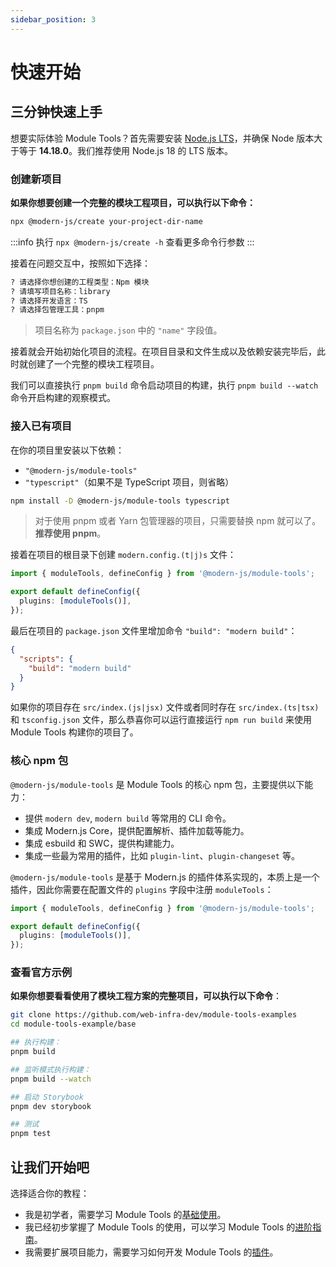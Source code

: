 ```yaml
---
sidebar_position: 3
---
```


# 快速开始

## 三分钟快速上手

想要实际体验 Module Tools？首先需要安装 [Node.js LTS](https://github.com/nodejs/Release)，并确保 Node 版本大于等于 **14.18.0**。我们推荐使用 Node.js 18 的 LTS 版本。

### 创建新项目

**如果你想要创建一个完整的模块工程项目，可以执行以下命令：**

```bash
npx @modern-js/create your-project-dir-name
```

:::info
执行 `npx @modern-js/create -h` 查看更多命令行参数
:::

接着在问题交互中，按照如下选择：

```bash
? 请选择你想创建的工程类型：Npm 模块
? 请填写项目名称：library
? 请选择开发语言：TS
? 请选择包管理工具：pnpm
```

> 项目名称为 `package.json` 中的 `"name"` 字段值。

接着就会开始初始化项目的流程。在项目目录和文件生成以及依赖安装完毕后，此时就创建了一个完整的模块工程项目。

我们可以直接执行 `pnpm build` 命令启动项目的构建，执行 `pnpm build --watch` 命令开启构建的观察模式。

### 接入已有项目

在你的项目里安装以下依赖：

- `"@modern-js/module-tools"`
- `"typescript"`（如果不是 TypeScript 项目，则省略）

```bash
npm install -D @modern-js/module-tools typescript
```

> 对于使用 pnpm 或者 Yarn 包管理器的项目，只需要替换 npm 就可以了。**推荐使用 pnpm**。

接着在项目的根目录下创建 `modern.config.(t|j)s` 文件：

```ts
import { moduleTools, defineConfig } from '@modern-js/module-tools';

export default defineConfig({
  plugins: [moduleTools()],
});
```

最后在项目的 `package.json` 文件里增加命令 `"build": "modern build"`：

```json
{
  "scripts": {
    "build": "modern build"
  }
}
```

如果你的项目存在 `src/index.(js|jsx)` 文件或者同时存在 `src/index.(ts|tsx)` 和 `tsconfig.json` 文件，那么恭喜你可以运行直接运行 `npm run build` 来使用 Module Tools 构建你的项目了。

### 核心 npm 包

`@modern-js/module-tools` 是 Module Tools 的核心 npm 包，主要提供以下能力：

- 提供 `modern dev`, `modern build` 等常用的 CLI 命令。
- 集成 Modern.js Core，提供配置解析、插件加载等能力。
- 集成 esbuild 和 SWC，提供构建能力。
- 集成一些最为常用的插件，比如 `plugin-lint`、`plugin-changeset` 等。

`@modern-js/module-tools` 是基于 Modern.js 的插件体系实现的，本质上是一个插件，因此你需要在配置文件的 `plugins` 字段中注册 `moduleTools`：

```ts title="modern.config.ts"
import { moduleTools, defineConfig } from '@modern-js/module-tools';

export default defineConfig({
  plugins: [moduleTools()],
});
```

### 查看官方示例

**如果你想要看看使用了模块工程方案的完整项目，可以执行以下命令**：

```bash
git clone https://github.com/web-infra-dev/module-tools-examples
cd module-tools-example/base

## 执行构建：
pnpm build

## 监听模式执行构建：
pnpm build --watch

## 启动 Storybook
pnpm dev storybook

## 测试
pnpm test
```

## 让我们开始吧

选择适合你的教程：

- 我是初学者，需要学习 Module Tools 的[基础使用](/guide/basic/before-getting-started)。
- 我已经初步掌握了 Module Tools 的使用，可以学习 Module Tools 的[进阶指南](/guide/advance/in-depth-about-build)。
- 我需要扩展项目能力，需要学习如何开发 Module Tools 的[插件](/plugins/guide/getting-started)。
